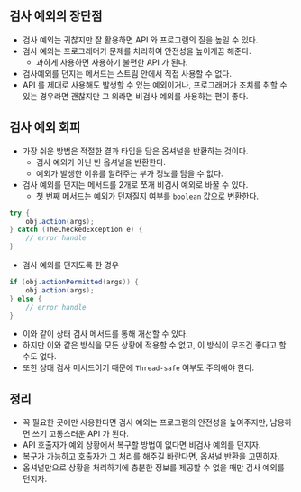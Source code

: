 ## 검사 예외의 장단점
- 검사 예외는 귀찮지만 잘 활용하면 API 와 프로그램의 질을 높일 수 있다.
- 검사 예외는 프로그래머가 문제를 처리하여 안전성을 높이게끔 해준다.
	- 과하게 사용하면 사용하기 불편한 API 가 된다.
- 검사예외를 던지는 메서드는 스트림 안에서 직접 사용할 수 없다.
- API 를 제대로 사용해도 발생할 수 있는 예외이거나, 프로그래머가 조치를 취할 수 있는 경우라면 괜찮지만 그 외라면 비검사 예외를 사용하는 편이 좋다.

## 검사 예외 회피
- 가장 쉬운 방법은 적절한 결과 타입을 담은 옵셔널을 반환하는 것이다.
	- 검사 예외가 아닌 빈 옵셔널을 반환한다.
	- 예외가 발생한 이유를 알려주는 부가 정보를 담을 수 없다.
- 검사 예외를 던지는 메서드를 2개로 쪼개 비검사 예외로 바꿀 수 있다.
	- 첫 번째 메서드는 예외가 던져질지 여부를 `boolean` 값으로 변환한다.

```java
try {
	obj.action(args);
} catch (TheCheckedException e) {
	// error handle
}
```
- 검사 예외를 던지도록 한 경우

```java
if (obj.actionPermitted(args)) {
	obj.action(args);
} else {
	// error handle
}
```
- 이와 같이 상태 검사 메서드를 통해 개선할 수 있다.
- 하지만 이와 같은 방식을 모든 상황에 적용할 수 없고, 이 방식이 무조건 좋다고 할 수도 없다.
- 또한 상태 검사 메서드이기 때문에 `Thread-safe` 여부도 주의해야 한다.

## 정리
- 꼭 필요한 곳에만 사용한다면 검사 예외는 프로그램의 안전성을 높여주지만, 남용하면 쓰기 고통스러운 API 가 된다.
- API 호출자가 예외 상황에서 복구할 방법이 없다면 비검사 예외를 던지자.
- 복구가 가능하고 호출자가 그 처리를 해주길 바란다면, 옵셔널 반환을 고민하자.
- 옵셔널만으로 상황을 처리하기에 충분한 정보를 제공할 수 없을 때만 검사 예외를 던지자.